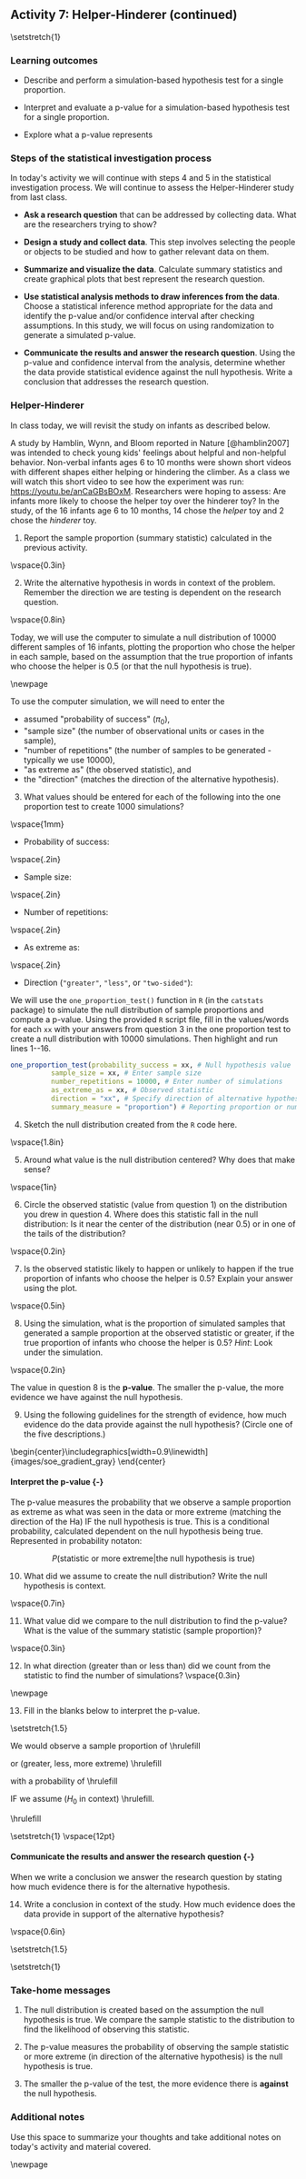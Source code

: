 ## Activity 7:  Helper-Hinderer (continued)

\setstretch{1}

### Learning outcomes

* Describe and perform a simulation-based hypothesis test for a single proportion.

* Interpret and evaluate a p-value for a simulation-based hypothesis test for a single proportion.

* Explore what a p-value represents

### Steps of the statistical investigation process

In today's activity we will continue with steps 4 and 5 in the statistical investigation process.  We will continue to assess the Helper-Hinderer study from last class.

* **Ask a research question** that can be addressed by collecting data. What are the researchers trying to show?

* **Design a study and collect data**. This step involves selecting the people or objects to be studied and how to gather relevant data on them.

* **Summarize and visualize the data**. Calculate summary statistics and create graphical plots that best represent the research question.

* **Use statistical analysis methods to draw inferences from the data**. Choose a statistical inference method appropriate for the data and identify the p-value and/or confidence interval after checking assumptions. In this study, we will focus on using randomization to generate a simulated p-value.

* **Communicate the results and answer the research question**. Using the p-value and confidence interval from the analysis, determine whether the data provide statistical evidence against the null hypothesis. Write a conclusion that addresses the research question.

### Helper-Hinderer

In class today, we will revisit the study on infants as described below.

A study by Hamblin, Wynn, and Bloom reported in Nature [@hamblin2007] was intended to check young kids' feelings about helpful and non-helpful behavior. Non-verbal infants ages 6 to 10 months were shown short videos with different shapes either helping or hindering the climber. As a class we will watch this short video to see how the experiment was run: https://youtu.be/anCaGBsBOxM. Researchers were hoping to assess: Are infants more likely to choose the helper toy over the hinderer toy? In the study, of the 16 infants age 6 to 10 months, 14 chose the *helper* toy and 2 chose the *hinderer* toy.


1.  Report the sample proportion (summary statistic) calculated in the previous activity.

\vspace{0.3in}

2.  Write the alternative hypothesis in words in context of the problem.  Remember the direction we are testing is dependent on the research question.

\vspace{0.8in}

Today, we will use the computer to simulate a null distribution of 10000 different samples of 16 infants, plotting the proportion who chose the helper in each sample, based on the assumption that the true proportion of infants who choose the helper is 0.5 (or that the null hypothesis is true).  

\newpage

To use the computer simulation, we will need to enter the 

* assumed "probability of success" ($\pi_0$), 
* "sample size" (the number of observational units or cases in the sample),
* "number of repetitions" (the number of samples to be generated - typically we use 10000), 
* "as extreme as" (the observed statistic), and 
* the "direction" (matches the direction of the alternative hypothesis).


3.  What values should be entered for each of the following into the one proportion test to create 1000 simulations?

\vspace{1mm}
* Probability of success:

\vspace{.2in}
* Sample size:
    
\vspace{.2in}
* Number of repetitions:
    
\vspace{.2in}
* As extreme as:
    
\vspace{.2in}
* Direction (`"greater"`, `"less"`, or `"two-sided"`):

We will use the `one_proportion_test()` function in `R` (in the `catstats` package) to simulate the null distribution of sample proportions and compute a p-value. Using the provided `R` script file, fill in the values/words for each `xx` with your answers from question 3 in the one proportion test to create a null distribution with 10000 simulations. Then highlight and run lines 1--16.


``` r
one_proportion_test(probability_success = xx, # Null hypothesis value
          sample_size = xx, # Enter sample size
          number_repetitions = 10000, # Enter number of simulations
          as_extreme_as = xx, # Observed statistic
          direction = "xx", # Specify direction of alternative hypothesis
          summary_measure = "proportion") # Reporting proportion or number of successes?
```

4. Sketch the null distribution created from the `R` code here.

\vspace{1.8in}

5. Around what value is the null distribution centered?  Why does that make sense?

\vspace{1in}

6. Circle the observed statistic (value from question 1) on the distribution you drew in question 4.  Where does this statistic fall in the null distribution: Is it near the center of the distribution (near 0.5) or in one of the tails of the distribution?  

\vspace{0.2in}

7. Is the observed statistic likely to happen or unlikely to happen if the true proportion of infants who choose the helper is 0.5?  Explain your answer using the plot.

\vspace{0.5in}

8.  Using the simulation, what is the proportion of simulated samples that generated a sample proportion at the observed statistic or greater, if the true proportion of infants who choose the helper is 0.5? *Hint*: Look under the simulation.

\vspace{0.2in}

The value in question 8 is the **p-value**.  The smaller the p-value, the more evidence we have against the null hypothesis. 


9. Using the following guidelines for the strength of evidence, how much evidence do the data provide against the null hypothesis? (Circle one of the five descriptions.)


\begin{center}\includegraphics[width=0.9\linewidth]{images/soe_gradient_gray} \end{center}


#### Interpret the p-value {-}

The p-value measures the probability that we observe a sample proportion as extreme as what was seen in the data or more extreme (matching the direction of the Ha) IF the null hypothesis is true.  This is a conditional probability, calculated dependent on the null hypothesis being true.  Represented in probability notaton:

$$P(\text{statistic or more extreme|the null hypothesis is true})$$

10.  What did we assume to create the null distribution?  Write the null hypothesis is context.

\vspace{0.7in}


11.  What value did we compare to the null distribution to find the p-value?  What is the value of the summary statistic (sample proportion)?

\vspace{0.3in}


12.  In what direction (greater than or less than) did we count from the statistic to find the number of simulations?
\vspace{0.3in}

\newpage

13.  Fill in the blanks below to interpret the p-value.  

\setstretch{1.5}

We would observe a sample proportion of \hrulefill  

or (greater, less, more extreme) \hrulefill   

with a probability of \hrulefill  

IF we assume ($H_0$ in context) \hrulefill.

\hrulefill

\setstretch{1}
\vspace{12pt}

#### Communicate the results and answer the research question {-}

When we write a conclusion we answer the research question by stating how much evidence there is for the alternative hypothesis.

14. Write a conclusion in context of the study. How much evidence does the data provide in support of the alternative hypothesis?

\vspace{0.6in}

\setstretch{1.5}

<!-- 15. Fill in the blanks below to write a paragraph summarizing the results of the study as if writing a press release.   -->

<!-- Researchers were interested if infants observe social cues and would be more likely to choose the helper toy over the hinderer toy.  In a sample of (sample  size) _____________infants, (number of successes) _______________chose the helper toy.  A simulation null distribution with 1000 simulations was created in RStudio.  The p-value was found by calculating the proportion of simulations in the null distribution at the sample statistic of 0.875 and greater.  This resulted in a p-value of (value of p-value)_______________.  We would observe a sample proportion of (value of the sample proportion) ______________________ or (greater, less, more extreme) _____________________ with a probability of (value of p-value)___________________   -->
<!-- IF we assume ($H_0$ in context) ____________________________________________. -->
<!-- Based on this p-value, there is (very strong/little to no) ______________________ evidence that the (sample/true)_____________________ proportion of infants age 6 to 10 months who will choose the helper toy is (greater than, less than, not equal to) _____________________ 0.5.  In addition, a 95\% confidence interval was found for the parameter of interest.  We are 95\% confident that the (true/sample)_________________________ proportion of infants age 6 to 10 months who will choose the helper toy is between (lower value)________________ and (upper value)____________________. The results of this study can be generalized to (all infants age 6 to 10 months/infants similar to those in this study)___________________________ as the researchers (did/did not)_____________________ select a random sample. -->

\setstretch{1}

### Take-home messages

1. The null distribution is created based on the assumption the null hypothesis is true. We compare the sample statistic to the distribution to find the likelihood of observing this statistic.

2. The p-value measures the probability of observing the sample statistic or more extreme (in direction of the alternative hypothesis) is the null hypothesis is true.

3. The smaller the p-value of the test, the more evidence there is **against** the null hypothesis.

### Additional notes

Use this space to summarize your thoughts and take additional notes on today's activity and material covered.

\newpage
